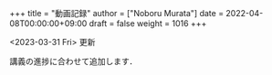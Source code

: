 +++
title = "動画記録"
author = ["Noboru Murata"]
date = 2022-04-08T00:00:00+09:00
draft = false
weight = 1016
+++

<span class="timestamp-wrapper"><span class="timestamp">&lt;2023-03-31 Fri&gt; </span></span> 更新

講義の進捗に合わせて追加します．
